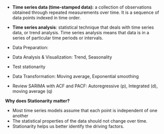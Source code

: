 - **Time series data (time-stamped data):** a collection of observations obtained through repeated measurements over time. It is a sequence of data points indexed in time order.
- **Time series analysis**: statistical technique that deals with time series data, or trend analysis. Time series analysis means that data is in a series of particular time periods or intervals.


- Data Preparation:
- Data Analysis & Visualization: Trend, Seasonality
- Test stationarity
- Data Transformation: Moving average, Exponential smoothing
- Review SARIMA with ACF and PACF: Autoregressive (p), Integrated (d), moving average (q)

**Why does Stationarity matter?**
- Most time series models assume that each point is independent of one another
- The statistical properties of the data should not change over time.
- Stationarity helps us better identify the driving factors.

